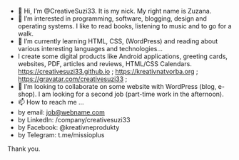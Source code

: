 - 👋 Hi, I’m @CreativeSuzi33. It is my nick. My right name is Zuzana.
- 👀 I’m interested in programming, software, blogging, design and operating systems. I like to read books, listening to music and to go for a walk.
- 🌱 I’m currently learning HTML, CSS, (WordPress) and reading about various interesting languages and technologies...
- I create some digital products like Android applications, greeting cards, websites, PDF, articles and reviews, HTML/CSS Calendars.
https://creativesuzi33.github.io ;
https://kreativnatvorba.org ;
https://gravatar.com/creativesuzi33 ;
- 💞️ I’m looking to collaborate on some website with WordPress (blog, e-shop). I am looking for a second job (part-time work in the afternoon).
- 📫 How to reach me ... 
- by email: job@webname.com
- by LinkedIn: /company/creativesuzi33
- by Facebook: @kreativneprodukty
- by Telegram: t.me/missioplus


<!---
CreativeSuzi33/CreativeSuzi33 is a ✨ special ✨ repository because its `README.md` (this file) appears on your GitHub profile.
You can click the Preview link to take a look at your changes.
--->
Thank you.
